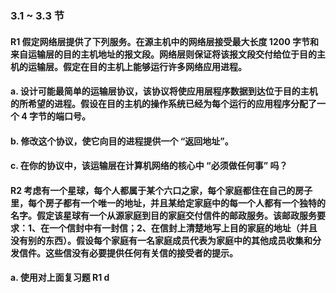 ### 3.1 ~ 3.3 节
#### R1 假定网络层提供了下列服务。在源主机中的网络层接受最大长度 1200 字节和来自运输层的目的主机地址的报文段。网络层则保证将该报文段交付给位于目的主机的运输层。假定在目的主机上能够运行许多网络应用进程。
#### a. 设计可能最简单的运输层协议，该协议将使应用层程序数据到达位于目的主机的所希望的进程。假设在目的主机的操作系统已经为每个运行的应用程序分配了一个 4 字节的端口号。
#### b. 修改这个协议，使它向目的进程提供一个 “返回地址”。
#### c. 在你的协议中，该运输层在计算机网络的核心中 “必须做任何事” 吗？

#### R2 考虑有一个星球，每个人都属于某个六口之家，每个家庭都住在自己的房子里，每个房子都有一个唯一的地址，并且某给定家庭中的每一个人都有一个独特的名字。假定该星球有一个从源家庭到目的家庭交付信件的邮政服务。该邮政服务要求：1、在一个信封中有一封信；2、在信封上清楚地写上目的家庭的地址（并且没有别的东西）。假设每个家庭有一名家庭成员代表为家庭中的其他成员收集和分发信件。这些信没有必要提供任何有关信的接受者的提示。
#### a. 使用对上面复习题 R1 d